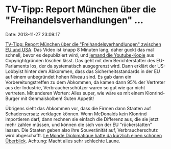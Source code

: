 TV-Tipp: Report München über die \"Freihandelsverhandlungen\" \...
==================================================================

Date: 2013-11-27 23:09:17

[TV-Tipp: Report München über die \"Freihandelsverhandlungen\" zwischen
EU und
USA](http://www.br.de/fernsehen/das-erste/sendungen/report-muenchen/report-november-freihandelsabkommen-100.html).
Das Video ist knapp 8 Minuten lang, daher guckt das mal schnell, bevor
es depubliziert wird, und [jemand die
Youtube-Kopie](http://www.youtube.com/watch?v=k5BsryfIxaE) aus
Copyrightgründen löschen lässt. Das geht mit dem Berichterstatter des
EU-Parlaments los, der da systematisch ausgegrenzt wird. Dann erklärt
der US-Lobbyist hinter dem Abkommen, dass das Sicherheitsstandards in
der EU auf einem unbegründet hohen Niveau sind. Es gab dann ein
Vorbereitungstreffen zu dem Abkommen, da kamen dann 95% der Vertreter
aus der Industrie, Verbraucherschützer waren so gut wie gar nicht
vertreten. Mit anderen Worten: Alles super, wie wäre es mit einem
Klonrind-Burger mit Genmaiskolben! Guten Appetit!

Übrigens sieht das Abkommen vor, dass die Firmen dann Staaten auf
Schadensersatz verklagen können. Wenn McDonalds kein Klonrind
importieren darf, dann rechnen sie einfach die Differenz aus, die sie
jetzt mehr zahlen müssen, und können die sich von der EU
\"rückerstatten\" lassen. Die Staaten geben also ihre Souveränität auf,
Verbraucherschutz wird abgeschafft. [Le Monde Diplomatique hatte da
kürzlich einen schönen
Überblick](http://www.monde-diplomatique.de/pm/2013/11/08.mondeText1.artikel,a0003.idx,0).
Achtung: Macht alles sehr schlechte Laune.
